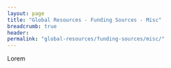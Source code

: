 ```yaml
---
layout: page
title: "Global Resources - Funding Sources - Misc"
breadcrumb: true
header:
permalink: "global-resources/funding-sources/misc/"
---
```


Lorem
